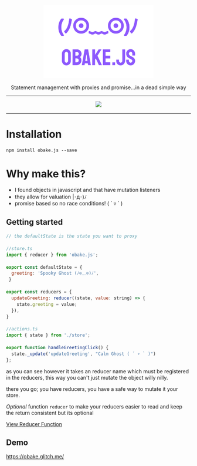<p align="center"><img width="300px" src="docs/github-logo.png" />
</p>
<p align="center">Statement management with proxies and promise...in a dead simple way</p>
<hr>
<p align="center">
<a href="https://opensource.org/licenses/MIT">
  <img src="https://img.shields.io/badge/License-MIT-yellow.svg" />
</a>
</p>

---

# Installation

```
npm install obake.js --save
```

# Why make this?

- I found objects in javascript and that have mutation listeners
- they allow for valuation |･д･)ﾉ	
- promise based so no race conditions! ( ´ ▿ ` )

## Getting started

```js
// the defaultState is the state you want to proxy

//store.ts
import { reducer } from 'obake.js';

export const defaultState = {
  greeting: 'Spooky Ghost (ﾉ⊙﹏⊙)ﾉ',
 }

export const reducers = {
  updateGreeting: reducer((state, value: string) => {
    state.greeting = value;
  }),
}

//actions.ts
import { state } from './store';

export function handleGreetingClick() {
  state._update('updateGreeting', "Calm Ghost ( ´ ▿ ` )")
};

```
as you can see however it takes an reducer name which must be registered in the reducers,
this way you can't just mutate the object willy nilly.

there you go; you have reducers, you have a safe way to mutate it your store.

*Optional* function `reducer` to make your reducers easier to read and keep the return consistent but its optional

[View Reducer Function](https://github.com/stagfoo/obake/blob/5c701ab5e7bf9144c182f314aba9d557190ac657/src/index.ts#L33)

## Demo
https://obake.glitch.me/